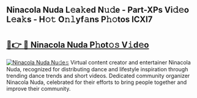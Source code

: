 ## Ninacola Nuda L𝚎a𝚔ed N𝚞𝚍e - Part-XPs Vi𝚍𝚎o L𝚎a𝚔s - H𝚘𝚝 O𝚗𝚕yf𝚊ns P𝚑𝚘tos lCXI7

# <h2><a href="http://kf5z7lf.oniu.top/?m=Ninacola+Nuda">🔗👉 🔴 Ninacola Nuda P𝚑ot𝚘𝚜 V𝚒d𝚎o</a></h2>

[![Ninacola Nuda Nu𝚍e𝚜](https://i.imgur.com/0qMVB7G.gif)](http://kf5z7lf.oniu.top/?m=Ninacola+Nuda)
Virtual content creator and entertainer Ninacola Nuda, recognized for distributing dance and lifestyle inspiration through trending dance trends and short videos. Dedicated community organizer Ninacola Nuda, celebrated for their efforts to bring people together and improve their community.  
